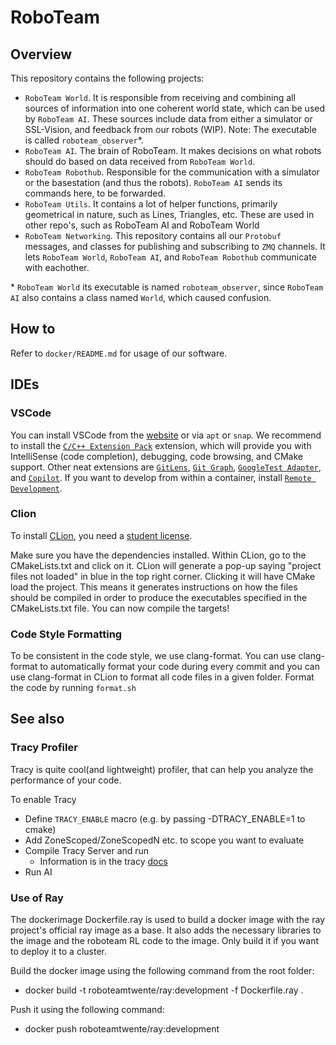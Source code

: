 # RoboTeam

## Overview
This repository contains the following projects:

- `RoboTeam World`. It is responsible from receiving and combining all sources of information into one coherent world state, which can be used by `RoboTeam AI`. These sources include data from either a simulator or SSL-Vision, and feedback from our robots (WIP). Note: The executable is called `roboteam_observer`*. 
- `RoboTeam AI`. The brain of RoboTeam. It makes decisions on what robots should do based on data received from `RoboTeam World`.
- `RoboTeam Robothub`. Responsible for the communication with a simulator or the basestation (and thus the robots). `RoboTeam AI` sends its commands here, to be forwarded.
- `RoboTeam Utils`. It contains a lot of helper functions, primarily geometrical in nature, such as Lines, Triangles, etc. These are used in other repo's, such as RoboTeam AI and RoboTeam World
- `RoboTeam Networking`. This repository contains all our `Protobuf` messages, and classes for publishing and subscribing to `ZMQ` channels. It lets `RoboTeam World`, `RoboTeam AI`, and `RoboTeam Robothub` communicate with eachother. 

\* `RoboTeam World` its executable is named `roboteam_observer`, since `RoboTeam AI` also contains a class named `World`, which caused confusion.

## How to
Refer to `docker/README.md` for usage of our software.

## IDEs
### VSCode
You can install VSCode from the [website](https://code.visualstudio.com/download) or via `apt` or `snap`. We recommend to install the [`C/C++ Extension Pack`](https://marketplace.visualstudio.com/items?itemName=ms-vscode.cpptools-extension-pack) extension, which will provide you with IntelliSense (code completion), debugging, code browsing, and CMake support. Other neat extensions are [`GitLens`](https://marketplace.visualstudio.com/items?itemName=eamodio.gitlens), [`Git Graph`](https://marketplace.visualstudio.com/items?itemName=mhutchie.git-graph), [`GoogleTest Adapter`](https://marketplace.visualstudio.com/items?itemName=DavidSchuldenfrei.gtest-adapter), and [`Copilot`](https://marketplace.visualstudio.com/items?itemName=GitHub.copilot). If you want to develop from within a container, install [`Remote Development`](https://marketplace.visualstudio.com/items?itemName=ms-vscode-remote.vscode-remote-extensionpack).

### Clion
To install [CLion](https://www.jetbrains.com/clion/), you need a [student license](https://www.jetbrains.com/community/education/#students/).

Make sure you have the dependencies installed. Within CLion, go to the CMakeLists.txt and click on it. CLion will generate a pop-up saying "project files not loaded" in blue in the top right corner. Clicking it will have CMake load the project. This means it generates instructions on how the files should be compiled in order to produce the executables specified in the CMakeLists.txt file. You can now compile the targets!

### Code Style Formatting
To be consistent in the code style, we use clang-format. You can use clang-format to automatically format your code during every commit and you can use clang-format in CLion to format all code files in a given folder. Format the code by running `format.sh`
## See also

### Tracy Profiler
Tracy is quite cool(and lightweight) profiler, that can help you analyze the performance of your code.

To enable Tracy
- Define `TRACY_ENABLE` macro (e.g. by passing -DTRACY_ENABLE=1 to cmake)
- Add ZoneScoped/ZoneScopedN etc. to scope you want to evaluate
- Compile Tracy Server and run
  - Information is in the tracy [docs](https://github.com/wolfpld/tracy)
- Run AI

### Use of Ray

The dockerimage Dockerfile.ray is used to build a docker image with the ray project's official ray image as a base. It also adds the necessary libraries to the image and the roboteam RL code to the image. Only build it if you want to deploy it to a cluster.

Build the docker image using the following command from the root folder:

- docker build -t roboteamtwente/ray:development -f Dockerfile.ray .

Push it using the following command:

- docker push roboteamtwente/ray:development
